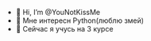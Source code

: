 - 👋 Hi, I’m @YouNotKissMe
- 👀 Мне интересн Python(люблю змей)
- 🌱  Сейчас я учусь на 3 курсе 



<!---
сейчас изучаю JAбу
--->
